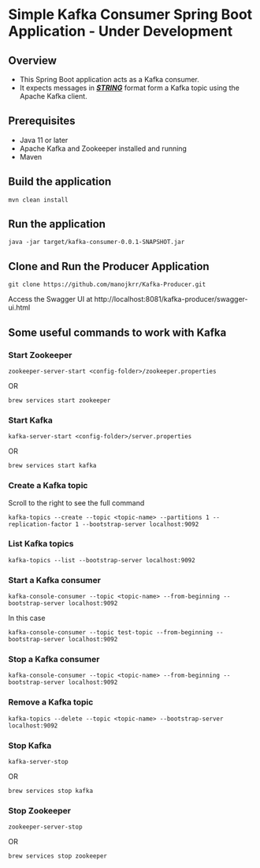 # Simple Kafka Consumer Spring Boot Application - Under Development

## Overview

* This Spring Boot application acts as a Kafka consumer.
* It expects messages in <u>_**STRING**_</u> format form a Kafka topic using the Apache Kafka client.

## Prerequisites

- Java 11 or later
- Apache Kafka and Zookeeper installed and running
- Maven

## Build the application

```shell
mvn clean install
```

## Run the application

```shell
java -jar target/kafka-consumer-0.0.1-SNAPSHOT.jar
```

## Clone and Run the Producer Application

```shell
git clone https://github.com/manojkrr/Kafka-Producer.git
```

Access the Swagger UI at http://localhost:8081/kafka-producer/swagger-ui.html

## Some useful commands to work with Kafka

### Start Zookeeper

```shell
zookeeper-server-start <config-folder>/zookeeper.properties
```

OR

```shell
brew services start zookeeper
```

### Start Kafka

```shell
kafka-server-start <config-folder>/server.properties
```

OR

```shell
brew services start kafka
```

### Create a Kafka topic

Scroll to the right to see the full command

```shell
kafka-topics --create --topic <topic-name> --partitions 1 --replication-factor 1 --bootstrap-server localhost:9092
```

### List Kafka topics

```shell
kafka-topics --list --bootstrap-server localhost:9092
```

### Start a Kafka consumer

```shell
kafka-console-consumer --topic <topic-name> --from-beginning --bootstrap-server localhost:9092
```

In this case

```shell
kafka-console-consumer --topic test-topic --from-beginning --bootstrap-server localhost:9092
```

### Stop a Kafka consumer

```shell
kafka-console-consumer --topic <topic-name> --from-beginning --bootstrap-server localhost:9092
```

### Remove a Kafka topic

```shell
kafka-topics --delete --topic <topic-name> --bootstrap-server localhost:9092
```

### Stop Kafka

```shell
kafka-server-stop
```

OR

```shell
brew services stop kafka
```

### Stop Zookeeper

```shell
zookeeper-server-stop
```

OR

```shell
brew services stop zookeeper
```

